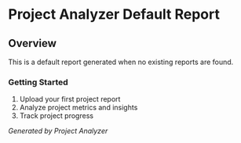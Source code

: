 # Project Analyzer Default Report

## Overview
This is a default report generated when no existing reports are found.

### Getting Started
1. Upload your first project report
2. Analyze project metrics and insights
3. Track project progress

*Generated by Project Analyzer*
